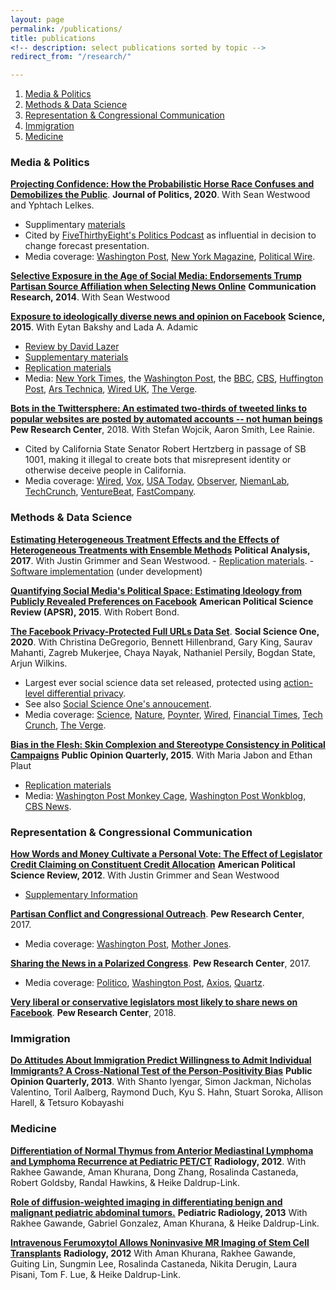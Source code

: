 ```yaml
---
layout: page
permalink: /publications/
title: publications
<!-- description: select publications sorted by topic -->
redirect_from: "/research/"

---
```


1. [Media & Politics](#mediapolitics)
2. [Methods & Data Science](#methodsds)
3. [Representation & Congressional Communication](#representation)
4. [Immigration](#immigration)
5. [Medicine](#medicine)

### Media & Politics <a name="mediapolitics"></a>

[**Projecting Confidence: How the Probabilistic Horse Race Confuses and Demobilizes the Public**](/assets/pdf/aggregator.pdf). **Journal of Politics, 2020**. With Sean Westwood and Yphtach Lelkes.
- Supplimentary [materials](/assets/pdf/aggregatorSM.pdf)
- Cited by [FiveThirthyEight's Politics
Podcast](https://fivethirtyeight.com/features/politics-podcast-whats-so-wrong-with-nancy-pelosi/)
as influential in decision to change forecast presentation.
- Media coverage: [Washington
Post](https://www.washingtonpost.com/news/politics/wp/2018/02/06/clintons-achilles-heel-in-2016-may-have-been-overconfidence/?utm_term=.b71fb84da00f),
[New York
Magazine](http://nymag.com/daily/intelligencer/2018/02/americans-dont-understand-election-probabilities.html),
[Political
Wire](https://politicalwire.com/2018/02/06/election-forecasts-lower-voter-turnout/).

[**Selective Exposure in the Age of Social Media: Endorsements Trump
Partisan Source Affiliation when Selecting News
Online**](/assets/pdf/SocialNewsCommRes.pdf)
**Communication Research, 2014**. With Sean Westwood 

[**Exposure to ideologically diverse news and opinion on Facebook**](/assets/pdf/Science-2015-Bakshy-1130-2.pdf)
**Science, 2015**. With Eytan Bakshy and Lada A. Adamic 
- [Review by David Lazer](http://science.sciencemag.org/content/348/6239/1090)
- [Supplementary materials](http://science.sciencemag.org/highwire/filestream/630053/field_highwire_adjunct_files/1/Bakshy-SM.revision.1.pdf)
- [Replication materials](http://dx.doi.org/10.7910/DVN/LDJ7MS) 
- Media: [New York Times](http://www.nytimes.com/2015/05/08/technology/facebook-study-disputes-theory-of-political-polarization-among-users.html?_r=0),
the [Washington Post](http://www.washingtonpost.com/news/energy-environment/wp/2015/05/07/facebook-study-says-its-mainly-your-fault-not-theirs-that-you-read-things-you-already-agree-with/), the [BBC](http://www.bbc.com/news/science-environment-32606724), [CBS](http://www.cbsnews.com/news/facebooks-news-feed-limits-your-world-view/), [Huffington Post](http://www.huffingtonpost.com/2015/05/12/facebook-study-polarization_n_7245192.html), [Ars Technica](http://arstechnica.com/science/2015/05/dont-just-blame-facebook-we-build-our-own-bubbles/), [Wired
UK](http://www.wired.co.uk/news/archive/2015-05/08/facebook-echo-chamber-study),
[The Verge](http://www.theverge.com/2015/5/7/8564795/facebook-online-opinion-filter-bubble-news-feed-study).

[**Bots in the Twittersphere: An estimated two-thirds of tweeted
    links to popular websites are posted by automated accounts -- not
    human beings**](http://www.pewinternet.org/2018/04/09/bots-in-the-twittersphere/)
    **Pew Research Center**, 2018. With Stefan Wojcik, Aaron Smith, Lee Rainie.
- Cited by California State Senator Robert Hertzberg in passage of
SB 1001, making it illegal to create bots that misrepresent identity
or otherwise deceive people in California.
- Media coverage:
[Wired](https://www.wired.com/story/twitter-bots-links/),
[Vox](https://www.vox.com/technology/2018/4/9/17214720/pew-study-bots-generate-two-thirds-of-twitter-links),
[USA
Today](https://www.usatoday.com/story/tech/news/2018/04/09/bots-rampant-twitter-study-says-network-tries-thwart-devious-tweets/492536002/),
[Observer](http://observer.com/2018/04/report-bots-promote-66-percent-twittersphere-links/),
[NiemanLab](http://www.niemanlab.org/2018/04/think-your-articles-are-getting-a-lot-of-attention-on-twitter-it-could-be-a-lot-of-posting-by-bots/),
[TechCrunch](https://techcrunch.com/2018/04/09/bots-on-twitter-share-two-thirds-of-links-to-popular-websites-pew/),
[VentureBeat](https://venturebeat.com/2018/04/09/pew-twitter-bots-are-behind-66-of-tweeted-links-for-most-popular-sites/),
[FastCompany](https://www.fastcompany.com/40556233/twitter-bots-are-getting-busy-making-sure-your-tweet-goes-viral).


### Methods & Data Science <a name="methodsds"></a>
[**Estimating Heterogeneous Treatment Effects and the Effects of
Heterogeneous Treatments with Ensemble
Methods**](/assets/pdf/het.pdf)
**Political Analysis, 2017**. With Justin Grimmer and Sean Westwood.
	- [Replication materials](https://dataverse.harvard.edu/dataset.xhtml?persistentId=doi:10.7910/DVN/BQMLQW).
	- [Software implementation](https://github.com/SolomonMg/HetSL) (under development)

[**Quantifying Social Media\'s Political Space: Estimating Ideology
from Publicly Revealed Preferences on Facebook**](/assets/pdf/EstimatingIdeologyFromFacebookPageLikes.pdf)
**American Political Science Review (APSR), 2015**. With Robert Bond.

[**The Facebook Privacy-Protected Full URLs Data Set**](/assets/pdf/Facebook_DP_URLs_Dataset.pdf). **Social Science One, 2020**. With Christina DeGregorio, Bennett Hillenbrand, Gary King, Saurav Mahanti, Zagreb Mukerjee, Chaya Nayak, Nathaniel Persily, Bogdan State, Arjun Wilkins.
- Largest ever social science data set released, protected using [action-level differential privacy](https://arxiv.org/abs/2002.04049).
- See also [Social Science One's annoucement](socialscience.one/blog/update-social-science-one).
- Media coverage: [Science](https://www.sciencemag.org/news/2020/02/researchers-finally-get-access-data-facebook-s-role-political-discourse), [Nature](https://www.nature.com/articles/d41586-019-02966-x), [Poynter](https://www.poynter.org/fact-checking/2019/what-can-researchers-find-among-the-32-million-urls-facebook-just-released-to-social-science-one/), [Wired](https://www.wired.com/story/facebook-social-network-becomes-social-science-subject/), [Financial Times](https://www.ft.com/content/6133b90e-e23f-11e9-9743-db5a370481bc), [Tech Crunch](https://techcrunch.com/2018/07/11/facebook-independent-research-commission-social-science-one-will-share-a-petabyte-of-user-data/),
[The Verge](https://www.theverge.com/2018/7/11/17561144/facebook-election-research-database-link-proposal).

[**Bias in the Flesh: Skin Complexion and Stereotype Consistency in
Political Campaigns**](/assets/pdf/HSVmetricsCampaignsDarknessPOQFINAL.pdf)
**Public Opinion Quarterly, 2015**. With Maria Jabon and Ethan
Plaut 
- [Replication materials](http://dx.doi.org/10.7910/DVN/F0NDJP)
- Media: [Washington Post Monkey Cage](https://www.washingtonpost.com/news/monkey-cage/wp/2016/01/11/what-color-is-obama-these-researchers-examined-reactions-when-his-skin-looks-darker/), [Washington Post Wonkblog](https://www.washingtonpost.com/news/wonk/wp/2015/12/29/obamas-skin-looks-a-little-different-in-these-gop-campaign-ads/),
[CBS News](http://www.cbsnews.com/news/study-2008-mccain-attack-ads-darkened-obama-skin-tone/).

### Representation & Congressional Communication <a name="representation"></a>
[**How Words and Money Cultivate a Personal Vote: The Effect of Legislator Credit Claiming on Constituent Credit Allocation**](/assets/pdf/GrimmerMessingWestwood.pdf)
**American Political Science Review, 2012**. With Justin Grimmer and Sean Westwood
- [Supplementary Information](/assets/pdf/ccsup.pdf)
<!-- - [Presentation Slides](http://stanford.edu/~jgrimmer/ccpres.pdf)  -->

[**Partisan Conflict and Congressional
    Outreach**](http://www.people-press.org/2017/02/23/partisan-conflict-and-congressional-outreach/). **Pew Research Center**, 2017.
- Media coverage: [Washington
Post](https://www.washingtonpost.com/news/wonk/wp/2017/02/23/republican-lawmakers-go-negative-more-often-than-democrats-according-to-a-first-of-its-kind-analysis/),
[Mother
Jones](http://www.motherjones.com/kevin-drum/2017/02/pew-republicans-disagree-and-they-disagree-indignantly/).

[**Sharing the News in a Polarized Congress**](https://www.people-press.org/2017/12/18/sharing-the-news-in-a-polarized-congress/). **Pew Research Center**, 2017.
- Media coverage:
[Politico](https://www.politico.com/story/2017/12/18/pew-study-social-media-political-polarization-302252),
[Washington
Post](https://www.washingtonpost.com/news/politics/wp/2017/12/18/how-politicians-use-of-social-media-is-reinforcing-a-partisan-media-divide/),
[Axios](https://www.axios.com/democrats-are-angrier-than-republicans-on-facebook-1515110686-ba65f9e2-10c3-4b06-b31f-4588fbca9573.html),
[Quartz](https://qz.com/1161816/facebook-and-politics-reactions-to-posts-by-democrats-got-a-lot-angrier-after-trump-was-elected/).

[**Very liberal or conservative legislators most likely to share news on Facebook**](https://www.pewresearch.org/fact-tank/2018/01/19/very-liberal-or-conservative-legislators-most-likely-to-share-news-on-facebook//). **Pew Research Center**, 2018.

### Immigration <a name="immigration"></a>
[**Do Attitudes About Immigration Predict Willingness to Admit Individual
Immigrants? A Cross-National Test of the Person-Positivity
Bias**](https://www.dropbox.com/s/5crzhtifzf969vk/POQCrossNationalImmigration.pdf?raw=true)
**Public Opinion Quarterly, 2013**. With Shanto Iyengar, Simon Jackman,
Nicholas Valentino, Toril Aalberg, Raymond Duch, Kyu S. Hahn, Stuart
Soroka, Allison Harell, & Tetsuro Kobayashi 


### Medicine <a name="medicine"></a>
[**Differentiation of Normal Thymus from Anterior Mediastinal Lymphoma and Lymphoma Recurrence at Pediatric PET/CT**](http://pubs.rsna.org/doi/full/10.1148/radiol.11110715)
**Radiology, 2012**. With Rakhee Gawande, Aman Khurana, Dong Zhang,
Rosalinda Castaneda, Robert Goldsby, Randal Hawkins, & Heike
Daldrup-Link. 

[**Role of diffusion-weighted imaging in differentiating benign and malignant pediatric abdominal tumors.**](http://onlinelibrary.wiley.com/doi/10.1111/j.1467-9477.2011.00280.x/abstract)
**Pediatric Radiology, 2013** With Rakhee Gawande, Gabriel Gonzalez,
Aman Khurana, & Heike Daldrup-Link. 

[**Intravenous Ferumoxytol Allows Noninvasive MR Imaging of Stem Cell Transplants**](http://pubs.rsna.org/doi/full/10.1148/radiol.11110715)
**Radiology, 2012** With Aman Khurana, Rakhee Gawande, Guiting Lin,
Sungmin Lee, Rosalinda Castaneda, Nikita Derugin, Laura Pisani, Tom F.
Lue, & Heike Daldrup-Link.
